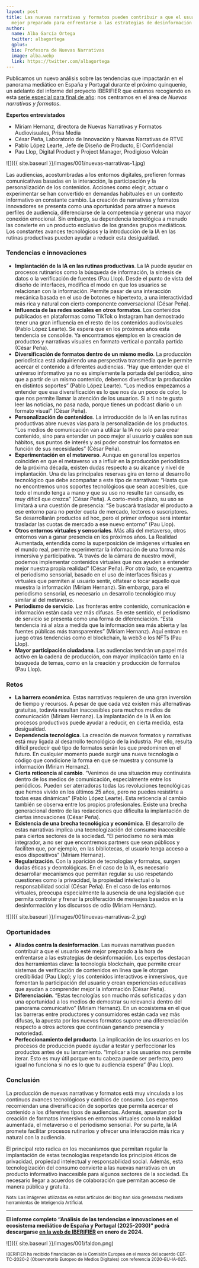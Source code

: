 ```yaml
---
layout: post
title: Las nuevas narrativas y formatos pueden contribuir a que el usuario esté
  mejor preparado para enfrentarse a las estrategias de desinformación
author:
  name: Alba García Ortega
  twitter: albagortega
  gplus:  
  bio: Profesora de Nuevas Narrativas
  image: alba.webp
  link: https://twitter.com/albagortega
---
```

Publicamos un nuevo análisis sobre las tendencias que impactarán en el panorama mediático en España y Portugal durante el próximo quinquenio, un adelanto del informe del proyecto IBERIFIER que estamos recogiendo en esta [serie especial para final de año](https://mip.umh.es/blog/2023/12/09/especial-tendencias-innovaciones-ecosistema-mediatico-de-espana-y-portugal-2025-2030/): nos centramos en el área de *Nuevas narrativas y formatos*.

**Expertos entrevistados**

* Miriam Hernanz, directora de Nuevas Narrativas y Formatos Audiovisuales, Prisa Media
* César Peña, Laboratorio de Innovación y Nuevas Narrativas de RTVE
* Pablo López Learte, Jefe de Diseño de Producto, El Confidencial
* Pau Llop, Digital Product y Project Manager, Prodigioso Volcán

![]({{ site.baseurl }}/images/001/nuevas-narrativas-1.jpg)

Las audiencias, acostumbradas a los entornos digitales, prefieren formas comunicativas basadas en la interacción, la participación y la personalización de los contenidos. Acciones como elegir, actuar o experimentar se han convertido en demandas habituales en un contexto informativo en constante cambio. La creación de narrativas y formatos innovadores se presenta como una oportunidad para atraer a nuevos perfiles de audiencia, diferenciarse de la competencia y generar una mayor conexión emocional. Sin embargo, su dependencia tecnológica a menudo las convierte en un producto exclusivo de los grandes grupos mediáticos. Los constantes avances tecnológicos y la introducción de la IA en las rutinas productivas pueden ayudar a reducir esta desigualdad.

### Tendencias e innovaciones

* **Implantación de la IA en las rutinas productivas**. La IA puede ayudar en procesos rutinarios como la búsqueda de información, la síntesis de datos o la verificación de fuentes (Pau Llop). Desde el punto de vista del diseño de interfaces, modifica el modo en que los usuarios se relacionan con la información. Permite pasar de una interacción mecánica basada en el uso de botones e hipertexto, a una interactividad más rica y natural con cierto componente conversacional (César Peña). 
* **Influencia de las redes sociales en otros formatos**. Los contenidos publicados en plataformas como TikTok o Instagram han demostrado tener una gran influencia en el resto de los contenidos audiovisuales (Pablo López Learte). Se espera que en los próximos años esta tendencia se consolide. Ya encontramos ejemplos en la creación de productos y narrativas visuales en formato vertical o pantalla partida (César Peña).
* **Diversificación de formatos dentro de un mismo medio**. La producción periodística está adquiriendo una perspectiva transmedia que le permite acercar el contenido a diferentes audiencias. “Hay que entender que el universo informativo ya no es simplemente la portada del periódico, sino que a partir de un mismo contenido, debemos diversificar la producción en distintos soportes” (Pablo López Learte). “Los medios empezamos a entender que esa diversificación es lo que nos da un poco de color, lo que nos permite llamar la atención de los usuarios. Si a ti no te gusta leer las noticias, no pasa nada, porque tienes un podcast diario o un formato visual” (César Peña).
* **Personalización de contenidos**. La introducción de la IA en las rutinas productivas abre nuevas vías para la personalización de los productos. “Los medios de comunicación van a utilizar la IA no solo para crear contenido, sino para entender un poco mejor al usuario y cuáles son sus hábitos, sus puntos de interés y así poder construir los formatos en función de sus necesidades” (César Peña).
* **Experimentación en el metaverso**. Aunque en general los expertos coinciden en que el metaverso va a influir en la producción periodística de la próxima década, existen dudas respecto a su alcance y nivel de implantación. Una de las principales reservas gira en torno al desarrollo tecnológico que debe acompañar a este tipo de narrativas: “Hasta que no encontremos unos soportes tecnológicos que sean accesibles, que todo el mundo tenga a mano y que su uso no resulte tan cansado, es muy difícil que crezca” (César Peña). A corto-medio plazo, su uso se limitará a una cuestión de presencia: “Se buscará trasladar el producto a ese entorno para no perder cuota de mercado, lectores o suscriptores. Se desarrollarán productos ad hoc, pero el primer enfoque será intentar trasladar las cuotas de mercado a ese nuevo entorno” (Pau Llop). 
* **Otros entornos virtuales y sensoriales**. Más allá del metaverso, otros entornos van a ganar presencia en los próximos años. La Realidad Aumentada, entendida como la superposición de imágenes virtuales en el mundo real, permite experimentar la información de una forma más inmersiva y participativa. “A través de la cámara de nuestro móvil, podemos implementar contenidos virtuales que nos ayuden a entender mejor nuestra propia realidad” (César Peña). Por otro lado, se encuentra el periodismo sensorial, basado en el uso de interfaces físicas y virtuales que permiten al usuario sentir, olfatear o tocar aquello que muestra la información (Miriam Hernanz). Sin embargo, para el periodismo sensorial, es necesario un desarrollo tecnológico muy similar al del metaverso. 
* **Periodismo de servicio**. Las fronteras entre contenido, comunicación e información están cada vez más difusas. En este sentido, el periodismo de servicio se presenta como una forma de diferenciación. “Esta tendencia irá al alza a medida que la información sea más abierta y las fuentes públicas más transparentes” (Miriam Hernanz). Aquí entran en juego otras tendencias como el blockchain, la web3 o los NFTs (Pau Llop). 
* **Mayor participación ciudadana**. Las audiencias tendrán un papel más activo en la cadena de producción, con mayor implicación tanto en la búsqueda de temas, como en la creación y producción de formatos (Pau Llop). 



### Retos

* **La barrera económica**. Estas narrativas requieren de una gran inversión de tiempo y recursos. A pesar de que cada vez existen más alternativas gratuitas, todavía resultan inaccesibles para muchos medios de comunicación (Miriam Hernanz). La implantación de la IA en los procesos productivos puede ayudar a reducir, en cierta medida, esta desigualdad. 
* **Dependencia tecnológica**. La creación de nuevos formatos y narrativas está muy ligada al desarrollo tecnológico de la industria. Por ello, resulta difícil predecir qué tipo de formatos serán los que predominen en el futuro. En cualquier momento puede surgir una nueva tecnología o código que condicione la forma en que se muestra y consume la información (Miriam Hernanz). 
* **Cierta reticencia al cambio**. “Venimos de una situación muy continuista dentro de los medios de comunicación, especialmente entre los periódicos. Pueden ser aterradoras todas las revoluciones tecnológicas que hemos vivido en los últimos 25 años, pero no puedes resistirte a todas esas dinámicas” (Pablo López Learte). Esta reticencia al cambio también se observa entre los propios profesionales. Existe una brecha generacional dentro de las redacciones que dificulta la implantación de ciertas innovaciones (César Peña). 
* **Existencia de una brecha tecnológica y económica**. El desarrollo de estas narrativas implica una tecnologización del consumo inaccesible para ciertos sectores de la sociedad. “El periodismo no será más integrador, a no ser que encontremos partners que sean públicos y faciliten que, por ejemplo, en las bibliotecas, el usuario tenga acceso a esos dispositivos” (Miriam Hernanz). 
* **Regularización**. Con la aparición de tecnologías y formatos, surgen dudas éticas y deontológicas. En el caso de la IA, es necesario desarrollar mecanismos que permitan regular su uso respetando cuestiones como la privacidad, la propiedad intelectual o la responsabilidad social (César Peña). En el caso de los entornos virtuales, preocupa especialmente la ausencia de una legislación que permita controlar y frenar la proliferación de mensajes basados en la desinformación y los discursos de odio (Miriam Hernánz). 

![]({{ site.baseurl }}/images/001/nuevas-narrativas-2.jpg)

### Oportunidades

* **Aliados contra la desinformación**. Las nuevas narrativas pueden contribuir a que el usuario esté mejor preparado a la hora de enfrentarse a las estrategias de desinformación. Los expertos destacan dos herramientas clave: la tecnología blockchain, que permite crear sistemas de verificación de contenidos en línea que le otorgan credibilidad (Pau Llop); y los contenidos interactivos e inmersivos, que fomentan la participación del usuario y crean experiencias educativas que ayudan a comprender mejor la información (César Peña). 
* **Diferenciación.** “Estas tecnologías son mucho más sofisticadas y dan una oportunidad a los medios de demostrar su relevancia dentro del panorama comunicativo” (Miriam Hernanz). En un ecosistema en el que las barreras entre productores y consumidores están cada vez más difusas, la apuesta por los nuevos formatos supone una diferenciación respecto a otros actores que continúan ganando presencia y notoriedad. 
* **Perfeccionamiento del producto**. La implicación de los usuarios en los procesos de producción puede ayudar a testar y perfeccionar los productos antes de su lanzamiento. “Implicar a los usuarios nos permite iterar. Esto es muy útil porque en tu cabeza puede ser perfecto, pero igual no funciona si no es lo que tu audiencia espera” (Pau Llop).

### Conclusión

La producción de nuevas narrativas y formatos está muy vinculada a los continuos avances tecnológicos y cambios de consumo. Los expertos recomiendan una diversificación de soportes que permita acercar el contenido a los diferentes tipos de audiencias. Además, apuestan por la creación de formatos inmersivos en entornos virtuales como la realidad aumentada, el metaverso o el periodismo sensorial. Por su parte, la IA promete facilitar procesos rutinarios y ofrecer una interacción más rica y natural con la audiencia.

El principal reto radica en los mecanismos que permitan regular la implantación de estas tecnologías respetando los principios éticos de privacidad, propiedad intelectual y responsabilidad social. Además, esta tecnologización del consumo convierte a las nuevas narrativas en un producto informativo inaccesible para algunos sectores de la sociedad. Es necesario llegar a acuerdos de colaboración que permitan acceso de manera pública y gratuita.

<sup>Nota: Las imágenes utilizadas en estos artículos del blog han sido generadas mediante herramientas de Inteligencia Artificial.

* * *

**El informe completo “Análisis de las tendencias e innovaciones en el ecosistema mediático de España y Portugal (2025-2030)” podrá descargarse [en la web de IBERIFIER](https://iberifier.eu/resultados/) en enero de 2024.**

![]({{ site.baseurl }}/images/001/faldon.png)

<sup>IBERIFIER ha recibido financiación de la Comisión Europea en el marco del acuerdo CEF-TC-2020-2 (Observatorio Europeo de Medios Digitales) con referencia 2020-EU-IA-025.<sup>